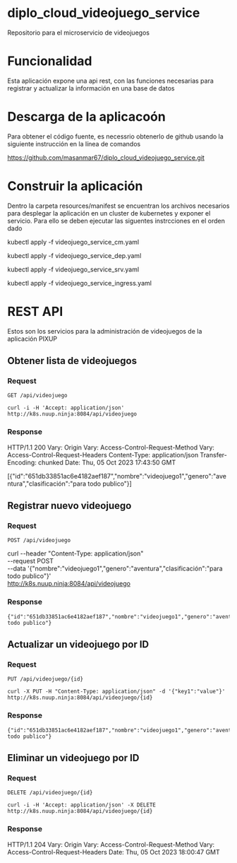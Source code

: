 # diplo_cloud_videojuego_service
Repositorio para el microservicio de videojuegos

# Funcionalidad

Esta aplicación expone una api rest, con las funciones necesarias para registrar y actualizar la información en una base de datos

# Descarga de la aplicacoón

Para obtener el código fuente, es necessrio obtenerlo de github usando la siguiente instrucción en la línea de comandos

https://github.com/masanmar67/diplo_cloud_videojuego_service.git

# Construir la aplicación

Dentro la carpeta resources/manifest se encuentran los archivos necesarios para desplegar la aplicación en un cluster de kubernetes y exponer el servicio. Para ello se deben ejecutar las siguentes instrcciones en el orden dado

kubectl apply -f videojuego_service_cm.yaml

kubectl apply -f videojuego_service_dep.yaml

kubectl apply -f videojuego_service_srv.yaml

kubectl apply -f videojuego_service_ingress.yaml


# REST API

Estos son los servicios para la administración de videojuegos de la aplicación PIXUP

## Obtener lista de videojuegos

### Request

`GET /api/videojuego`

    curl -i -H 'Accept: application/json' http://k8s.nuup.ninja:8084/api/videojuego

### Response

HTTP/1.1 200 
Vary: Origin
Vary: Access-Control-Request-Method
Vary: Access-Control-Request-Headers
Content-Type: application/json
Transfer-Encoding: chunked
Date: Thu, 05 Oct 2023 17:43:50 GMT

[{"id":"651db33851ac6e4182aef187","nombre":"videojuego1","genero":"aventura","clasificación":"para todo publico"}]

## Registrar nuevo videojuego

### Request

`POST /api/videojuego`

curl --header "Content-Type: application/json" \
	 --request POST \
	 --data '{"nombre":"videojuego1","genero":"aventura","clasificación":"para todo publico"}' \
	 http://k8s.nuup.ninja:8084/api/videojuego	

### Response

    {"id":"651db33851ac6e4182aef187","nombre":"videojuego1","genero":"aventura","clasificación":"para todo publico"}

## Actualizar un videojuego por ID

### Request

`PUT /api/videojuego/{id}`

	curl -X PUT -H "Content-Type: application/json" -d '{"key1":"value"}' http://k8s.nuup.ninja:8084/api/videojuego/{id}

### Response

    {"id":"651db33851ac6e4182aef187","nombre":"videojuego1","genero":"aventura","clasificación":"para todo publico"}


## Eliminar un videojuego por ID

### Request

`DELETE /api/videojuego/{id}`

    curl -i -H 'Accept: application/json' -X DELETE http://k8s.nuup.ninja:8084/api/videojuego/{id}

### Response

HTTP/1.1 204 
Vary: Origin
Vary: Access-Control-Request-Method
Vary: Access-Control-Request-Headers
Date: Thu, 05 Oct 2023 18:00:47 GMT
